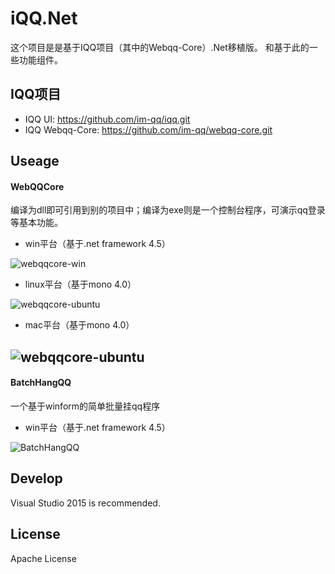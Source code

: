 iQQ.Net
=======
这个项目是是基于IQQ项目（其中的Webqq-Core）.Net移植版。
和基于此的一些功能组件。

IQQ项目
---
* IQQ UI: https://github.com/im-qq/iqq.git
* IQQ Webqq-Core: https://github.com/im-qq/webqq-core.git

Useage
------------
#### WebQQCore
编译为dll即可引用到别的项目中；编译为exe则是一个控制台程序，可演示qq登录等基本功能。
* win平台（基于.net framework 4.5）

![webqqcore-win](https://raw.githubusercontent.com/huoshan12345/iQQ.Net/master/pic/webqqcore-win.png)
* linux平台（基于mono 4.0）

![webqqcore-ubuntu](https://raw.githubusercontent.com/huoshan12345/iQQ.Net/master/pic/webqqcore-ubuntu.png)
* mac平台（基于mono 4.0）

![webqqcore-ubuntu](https://raw.githubusercontent.com/huoshan12345/iQQ.Net/master/pic/webqqcore-mac.png)
----
#### BatchHangQQ
一个基于winform的简单批量挂qq程序
* win平台（基于.net framework 4.5）

![BatchHangQQ](https://raw.githubusercontent.com/huoshan12345/iQQ.Net/master/pic/BatchHangQQ.png)


Develop
------------
Visual Studio 2015 is recommended.


License
------------
Apache License
